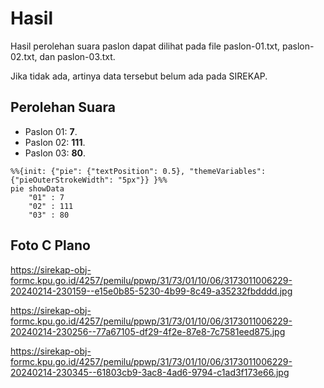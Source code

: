 # Hasil

Hasil perolehan suara paslon dapat dilihat pada file paslon-01.txt, paslon-02.txt, dan paslon-03.txt.

Jika tidak ada, artinya data tersebut belum ada pada SIREKAP.

## Perolehan Suara

 * Paslon 01: **7**.
 * Paslon 02: **111**.
 * Paslon 03: **80**.

```mermaid
%%{init: {"pie": {"textPosition": 0.5}, "themeVariables": {"pieOuterStrokeWidth": "5px"}} }%%
pie showData
    "01" : 7
    "02" : 111
    "03" : 80
```
## Foto C Plano

https://sirekap-obj-formc.kpu.go.id/4257/pemilu/ppwp/31/73/01/10/06/3173011006229-20240214-230159--e15e0b85-5230-4b99-8c49-a35232fbdddd.jpg

https://sirekap-obj-formc.kpu.go.id/4257/pemilu/ppwp/31/73/01/10/06/3173011006229-20240214-230256--77a67105-df29-4f2e-87e8-7c7581eed875.jpg

https://sirekap-obj-formc.kpu.go.id/4257/pemilu/ppwp/31/73/01/10/06/3173011006229-20240214-230345--61803cb9-3ac8-4ad6-9794-c1ad3f173e66.jpg
